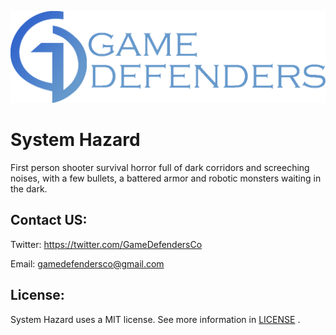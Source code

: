 ![Image of Logo](https://github.com/azsumas/HorrorShooter/blob/master/WikiResources/logo_02.png) 

# System Hazard
First person shooter survival horror full of dark corridors and screeching noises, with a few bullets, a battered armor and robotic monsters waiting in the dark.

## Contact US: 
Twitter: https://twitter.com/GameDefendersCo

Email: gamedefendersco@gmail.com 

## License: 
System Hazard uses a MIT license. See more information in [LICENSE](LICENSE.md) .
